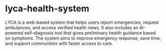 # lyca-health-system
LYCA is a web-based system that helps users report emergencies, request ambulances, and access verified health news. It also includes an AI-powered self-diagnosis tool that gives preliminary health guidance based on symptoms. The system aims to improve emergency response, save time, and support communities with faster access to care.
